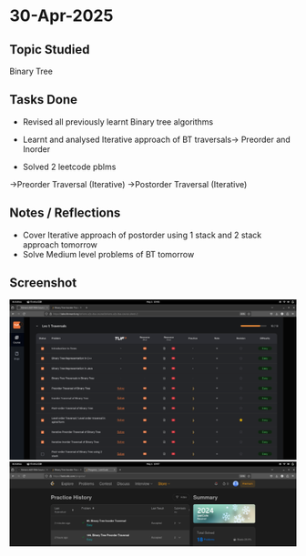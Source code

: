 # 30-Apr-2025

## Topic Studied
Binary Tree

## Tasks Done
- Revised all previously learnt Binary tree algorithms

- Learnt and analysed Iterative approach of BT traversals-> Preorder and Inorder

- Solved 2 leetcode pblms

->Preorder Traversal (Iterative)
->Postorder Traversal (Iterative)

## Notes / Reflections
- Cover Iterative approach of postorder using 1 stack and 2 stack approach tomorrow
- Solve Medium level problems of BT tomorrow

## Screenshot
![Profile Leetcode/Striver](../screenshots/3.1.png)
![Profile Leetcode/Striver](../screenshots/3.2.png)
